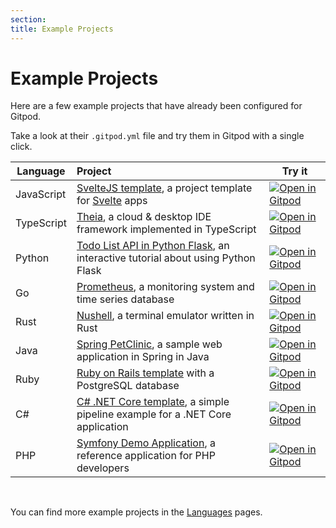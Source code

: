 ```yaml
---
section:
title: Example Projects
---
```


<script context="module">
  export const prerender = true;
</script>

# Example Projects

Here are a few example projects that have already been configured for Gitpod.

Take a look at their `.gitpod.yml` file and try them in Gitpod with a single click.

| Language   | Project                                                                                                                                      | Try it                                                                                                                                         |
| ---------- | :------------------------------------------------------------------------------------------------------------------------------------------- | ---------------------------------------------------------------------------------------------------------------------------------------------- |
| JavaScript | [SvelteJS template](https://github.com/gitpod-io/sveltejs-template), a project template for [Svelte](https://svelte.dev/) apps               | [![Open in Gitpod](https://gitpod.io/button/open-in-gitpod.svg)](https://gitpod.io/#https://github.com/gitpod-io/sveltejs-template)            |
| TypeScript | [Theia](https://github.com/eclipse-theia/theia), a cloud & desktop IDE framework implemented in TypeScript                                   | [![Open in Gitpod](https://gitpod.io/button/open-in-gitpod.svg)](https://gitpod.io/#https://github.com/eclipse-theia/theia)                    |
| Python     | [Todo List API in Python Flask](https://github.com/breatheco-de/python-flask-api-tutorial), an interactive tutorial about using Python Flask | [![Open in Gitpod](https://gitpod.io/button/open-in-gitpod.svg)](https://gitpod.io/#https://github.com/breatheco-de/python-flask-api-tutorial) |
| Go         | [Prometheus](https://github.com/prometheus/prometheus), a monitoring system and time series database                                         | [![Open in Gitpod](https://gitpod.io/button/open-in-gitpod.svg)](https://gitpod.io/#https://github.com/prometheus/prometheus)                  |
| Rust       | [Nushell](https://github.com/nushell/nushell), a terminal emulator written in Rust                                                           | [![Open in Gitpod](https://gitpod.io/button/open-in-gitpod.svg)](https://gitpod.io/#https://github.com/nushell/nushell)                        |
| Java       | [Spring PetClinic](https://github.com/gitpod-io/spring-petclinic), a sample web application in Spring in Java                                | [![Open in Gitpod](https://gitpod.io/button/open-in-gitpod.svg)](https://gitpod.io/#https://github.com/gitpod-io/spring-petclinic)             |
| Ruby       | [Ruby on Rails template](https://github.com/gitpod-io/ruby-on-rails) with a PostgreSQL database                                              | [![Open in Gitpod](https://gitpod.io/button/open-in-gitpod.svg)](https://gitpod.io/#https://github.com/gitpod-io/ruby-on-rails)                |
| C#         | [C# .NET Core template](https://github.com/gitpod-io/example-dotnet-core), a simple pipeline example for a .NET Core application             | [![Open in Gitpod](https://gitpod.io/button/open-in-gitpod.svg)](https://gitpod.io/#https://github.com/gitpod-io/example-dotnet-core)          |
| PHP        | [Symfony Demo Application](https://github.com/symfony/demo), a reference application for PHP developers                                      | [![Open in Gitpod](https://gitpod.io/button/open-in-gitpod.svg)](https://gitpod.io/#https://github.com/gitpod-io/symfony-demo)                 |

<br>

You can find more example projects in the [Languages](/docs/introduction/languages) pages.
